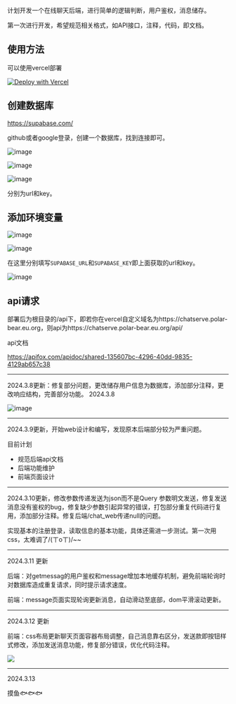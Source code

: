 计划开发一个在线聊天后端，进行简单的逻辑判断，用户鉴权，消息储存。

第一次进行开发，希望规范相关格式，如API接口，注释，代码，即文档。

## 使用方法
可以使用vercel部署

<p dir="auto"><a href="https://vercel.com/new/clone?repository-url=https%3A%2F%2Fgithub.com%2F51hhh%2Fchat_server" rel="nofollow"><img src="" alt="Deploy with Vercel" data-canonical-src="https://vercel.com/button" style="max-width: 100%;"></a></p>

## 创建数据库
https://supabase.com/

github或者google登录，创建一个数据库，找到连接即可。

![image](https://github.com/51hhh/chat_server/assets/87711493/37aa4ade-d6e2-4d85-82c7-1ba70baf217a)

![image](https://github.com/51hhh/chat_server/assets/87711493/09a04a7a-50cb-4ab4-b72a-fdd7e73a7f2e)

![image](https://github.com/51hhh/chat_server/assets/87711493/84df2d53-dfbf-4143-8dfe-207d84e9b2c1)

分别为url和key。

## 添加环境变量

![image](https://github.com/51hhh/chat_server/assets/87711493/7f938b14-e6b5-4760-b7a8-a076569c45e1)

![image](https://github.com/51hhh/chat_server/assets/87711493/fb4ca80d-77d3-4129-9d1a-2c6601f558f3)

在这里分别填写`SUPABASE_URL`和`SUPABASE_KEY`即上面获取的url和key。

![image](https://github.com/51hhh/chat_server/assets/87711493/8b80b18b-04e8-48bb-8152-ce97da2e5cdd)

## api请求

部署后为根目录的/api下，即若你在vercel自定义域名为https://chatserve.polar-bear.eu.org，则api为https://chatserve.polar-bear.eu.org/api/

api文档

https://apifox.com/apidoc/shared-135607bc-4296-40dd-9835-4129ab657c38

--------------------------------------------------------

2024.3.8更新：修复部分问题，更改储存用户信息为数据库，添加部分注释，更改响应结构，完善部分功能。 2024.3.8

![image](https://github.com/51hhh/chat_server/assets/87711493/43d4a999-8979-477a-9fde-3af180ee7020)

--------------------------------------------------------

2024.3.9更新，开始web设计和编写，发现原本后端部分较为严重问题。

目前计划
+ 规范后端api文档
+ 后端功能维护
+ 前端页面设计


--------------------------------------------------------

2024.3.10更新，修改参数传递发送为json而不是Query 参数明文发送，修复发送消息没有鉴权的bug，修复缺少参数引起异常的错误，打包部分重复代码进行复用，添加部分注释。修复后端/chat_web传递null的问题。

实现基本的注册登录，读取信息的基本功能，具体还需进一步测试。第一次用css，太难调了/(ㄒoㄒ)/~~

--------------------------------------------------------

2024.3.11
更新

后端：对getmessag的用户鉴权和message增加本地缓存机制，避免前端轮询时对数据库造成重复请求，同时提示请求速度。

前端：message页面实现轮询更新消息，自动滑动至底部，dom平滑滚动更新。

---------------------------------------------------------

2024.3.12
更新

前端：css布局更新聊天页面容器布局调整，自己消息靠右区分，发送款即按钮样式修改，添加发送消息功能，修复部分错误，优化代码注释。

![](https://cdn.ziyourufeng.eu.org/51hhh/img_bed/main/img/2024.3.10/20240312212812.png)

----------------------------------------------------------

2024.3.13

摸鱼🐟🐟🐟
